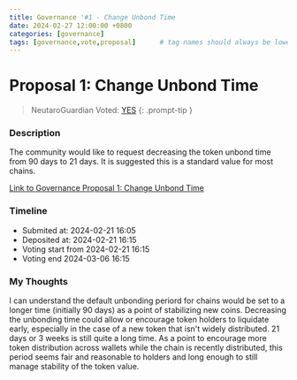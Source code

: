 ```yaml
---
title: Governance '#1 - Change Unbond Time
date: 2024-02-27 12:00:00 +0800
categories: [governance]
tags: [governance,vote,proposal]      # tag names should always be lowercase
---
```


# Proposal 1: Change Unbond Time

> NeutaroGuardian Voted: [YES](https://nms1.neutaro.tech/Neutaro/tx/0E347406466E91B55AE99D2F534BA485779D09DE827C56E62C638258A2D26EA4)
{: .prompt-tip }


### Description
The community would like to request decreasing the token unbond time from 90 days to 21 days. It is suggested this is a standard value for most chains.

[ Link to Governance Proposal 1: Change Unbond Time](https://nms1.neutaro.tech/Neutaro/gov/1)

### Timeline
* Submited at: 2024-02-21 16:05
* Deposited at: 2024-02-21 16:15
* Voting start from 2024-02-21 16:15
* Voting end 2024-03-06 16:15


### My Thoughts
I can understand the default unbonding periord for chains would be set to a longer time (initially 90 days) as a point of stabilizing new coins. Decreasing the unbonding time could allow or encourage token holders to liquidate early, especially in the case of a new token that isn't widely distributed. 21 days or 3 weeks is still quite a long time. As a point to encourage more token distribution across wallets while the chain is recently distributed, this period seems fair and reasonable to holders and long enough to still manage stability of the token value.
